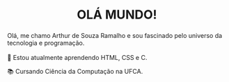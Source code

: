 <h1 align="center">OLÁ MUNDO!</h1>

###

<p align="left">Olá, me chamo Arthur de Souza Ramalho e sou fascinado pelo universo da tecnologia e programação.<br><br>🌱 Estou  atualmente aprendendo HTML, CSS e C.</p>
<p align="left">📚 Cursando Ciência da Computação na UFCA.</p>

###
